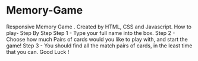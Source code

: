 # Memory-Game
Responsive Memory Game . Created by HTML, CSS and Javascript. 
How to play- Step By Step
Step 1 - Type your full name into the box. 
Step 2 - Choose how much Pairs of cards would you like to play with, and start the game!
Step 3 - You should find all the match pairs of cards, in the least time that you can. 
Good Luck !
